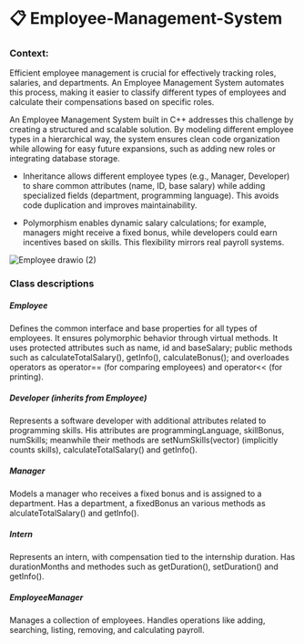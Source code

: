 # 📋 Employee-Management-System

### Context:

Efficient employee management is crucial for effectively tracking roles, salaries, and departments. An Employee Management System automates this process, making it easier to classify different types of employees and calculate their compensations based on specific roles.

An Employee Management System built in C++ addresses this challenge by creating a structured and scalable solution. By modeling different employee types in a hierarchical way, the system ensures clean code organization while allowing for easy future expansions, such as adding new roles or integrating database storage.

- Inheritance allows different employee types (e.g., Manager, Developer) to share common attributes (name, ID, base salary) while adding specialized fields (department, programming language). This avoids code duplication and improves maintainability.

- Polymorphism enables dynamic salary calculations; for example, managers might receive a fixed bonus, while developers could earn incentives based on skills. This flexibility mirrors real payroll systems.

![Employee drawio (2)](https://github.com/user-attachments/assets/ccf2733c-3940-4886-8312-5a3f987ed0fc)

### Class descriptions
##### Employee
Defines the common interface and base properties for all types of employees. It ensures polymorphic behavior through virtual methods. It uses protected attributes such as name, id and baseSalary; public methods such as calculateTotalSalary(), getInfo(), calculateBonus(); and overloades operators as operator== (for comparing employees) and operator<< (for printing).

##### Developer (inherits from Employee)
Represents a software developer with additional attributes related to programming skills. His attributes are programmingLanguage, skillBonus, numSkills; meanwhile their methods are setNumSkills(vector<string>) (implicitly counts skills), calculateTotalSalary() and getInfo().

##### Manager
Models a manager who receives a fixed bonus and is assigned to a department. Has a department, a fixedBonus an various methods as alculateTotalSalary() and getInfo().

##### Intern
Represents an intern, with compensation tied to the internship duration. Has durationMonths and methodes such as getDuration(), setDuration() and getInfo().

##### EmployeeManager
Manages a collection of employees. Handles operations like adding, searching, listing, removing, and calculating payroll.
